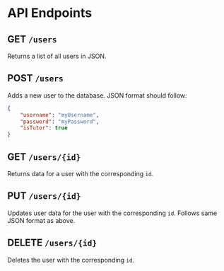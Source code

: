 # API Endpoints
## GET `/users`
Returns a list of all users in JSON.

## POST `/users`
Adds a new user to the database. JSON format should follow: 
```json
{
    "username": "myUsername",
    "password": "myPassword",
    "isTutor": true
}
```

## GET `/users/{id}`
Returns data for a user with the corresponding `id`. 

## PUT `/users/{id}`
Updates user data for the user with the corresponding `id`. Follows same JSON format as above.

## DELETE `/users/{id}`
Deletes the user with the corresponding `id`.